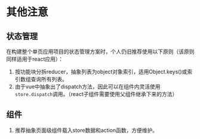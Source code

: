 # 其他注意

## 状态管理

在构建整个单页应用项目的状态管理方案时，个人仍旧推荐使用以下原则（该原则同样适用于react应用）：

1. 按功能块分拆reducer，抽象列表为object对象索引，适用Object.keys\(\)或索引数组查询所有列表。
2. 由于vue中抽象出了dispatch方法，因此可以在组件内灵活使用`store.dispatch`调用。（react子组件需要使用父组件继承下来的方法）

## 组件

1. 推荐抽象页面级组件载入store数据和action函数，方便维护。


